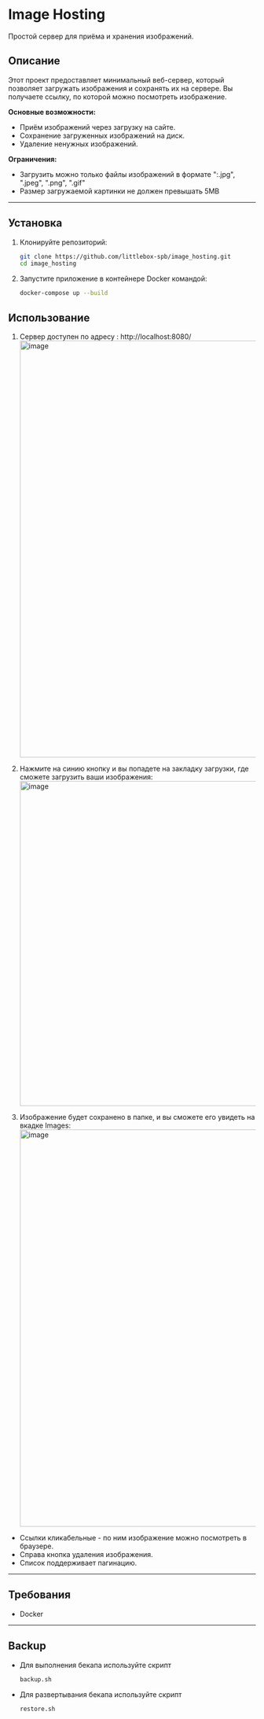 # Image Hosting

Простой сервер для приёма и хранения изображений.

## Описание

Этот проект предоставляет минимальный веб-сервер, который позволяет загружать изображения и сохранять их на сервере.
Вы получаете ссылку, по которой можно посмотреть изображение.

**Основные возможности:**
- Приём изображений через загрузку на сайте.
- Сохранение загруженных изображений на диск.
- Удаление ненужных изображений.

**Ограничения:**
- Загрузить можно только файлы изображений в формате ":.jpg", ".jpeg", ".png", ".gif"
- Размер загружаемой картинки не должен превышать 5MB
---

## Установка

1. Клонируйте репозиторий:
    ```bash
    git clone https://github.com/littlebox-spb/image_hosting.git
    cd image_hosting
    ```

2. Запустите приложение в контейнере Docker командой:
    ```bash
    docker-compose up --build
    ```

## Использование

1. Сервер доступен по адресу : http://localhost:8080/
   <img width="980" height="848" alt="image" src="https://github.com/user-attachments/assets/95a3d139-4f5e-45d5-abf4-0958798ce0de" />
   
2. Нажмите на синию кнопку и вы попадете на закладку загрузки, где сможете загрузить ваши изображения:
   <img width="968" height="661" alt="image" src="https://github.com/user-attachments/assets/f90dc834-a490-425a-ab61-f263cc1886b4" />

3. Изображение будет сохранено в папке, и вы сможете его увидеть на вкадке Images:
   <img width="936" height="808" alt="image" src="https://github.com/user-attachments/assets/4bd2c55d-d69b-4063-83ee-8c3bd4d63fec" />

- Ссылки кликабельные - по ним изображение можно посмотреть в браузере.
- Справа кнопка удаления изображения.
- Список поддерживает пагинацию. 
---

## Требования

- Docker
---

## Backup
- Для выполнения бекапа используйте скрипт
  ```bash
  backup.sh
  ```

- Для развертывания бекапа используйте скрипт
  ```bash
  restore.sh
  ```
